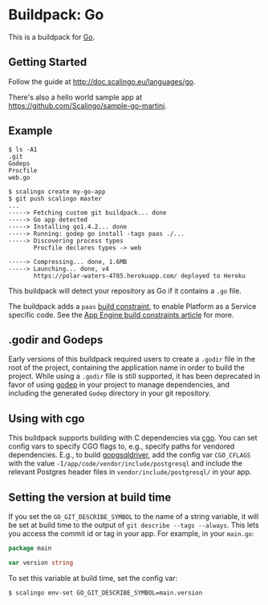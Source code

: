 # Buildpack: Go

This is a buildpack for [Go][go].

## Getting Started

Follow the guide at
<http://doc.scalingo.eu/languages/go>.

There's also a hello world sample app at
<https://github.com/Scalingo/sample-go-martini>.

## Example

```
$ ls -A1
.git
Godeps
Procfile
web.go

$ scalingo create my-go-app
$ git push scalingo master
...
-----> Fetching custom git buildpack... done
-----> Go app detected
-----> Installing go1.4.2... done
-----> Running: godep go install -tags paas ./...
-----> Discovering process types
       Procfile declares types -> web

-----> Compressing... done, 1.6MB
-----> Launching... done, v4
       https://polar-waters-4785.herokuapp.com/ deployed to Heroku
```

This buildpack will detect your repository as Go if it contains a `.go` file.

The buildpack adds a `paas` [build constraint][build-constraint],
to enable Platform as a Service specific code. See the [App Engine build constraints article][app-engine-build-constraints]
for more.

[go]: http://golang.org/
[quickstart]: http://doc.scalingo.com/languages/go/
[build-constraint]: http://golang.org/pkg/go/build/
[app-engine-build-constraints]: http://blog.golang.org/2013/01/the-app-engine-sdk-and-workspaces-gopath.html

## .godir and Godeps

Early versions of this buildpack required users to
create a `.godir` file in the root of the project,
containing the application name in order to build the
project. While using a `.godir` file is still supported,
it has been deprecated in favor of using
[godep](https://github.com/tools/godep) in your project to
manage dependencies, and including the generated `Godep`
directory in your git repository.

## Using with cgo

This buildpack supports building with C dependencies via
[cgo](http://golang.org/cmd/cgo/). You can set config vars to specify
CGO flags to, e.g., specify paths for vendored dependencies. E.g., to
build [gopgsqldriver](https://github.com/jbarham/gopgsqldriver), add
the config var `CGO_CFLAGS` with the value
`-I/app/code/vendor/include/postgresql` and include the relevant
Postgres header files in `vendor/include/postgresql/` in your app.

## Setting the version at build time

If you set the `GO_GIT_DESCRIBE_SYMBOL` to the name of a
string variable, it will be set at build time to the
output of `git describe --tags --always`. This lets you
access the commit id or tag in your app. For example, in
your `main.go`:

```go
package main

var version string
```

To set this variable at build time, set the config var:

```bash
$ scalingo env-set GO_GIT_DESCRIBE_SYMBOL=main.version
```
